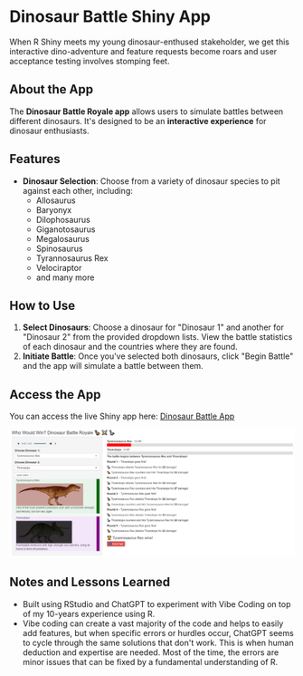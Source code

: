 # Dinosaur Battle Shiny App
When R Shiny meets my young dinosaur-enthused stakeholder, we get this interactive dino-adventure and feature requests become roars and user acceptance testing involves stomping feet.


## About the App

The **Dinosaur Battle Royale app** allows users to simulate battles between different dinosaurs. It's designed to be an **interactive experience** for dinosaur enthusiasts.


## Features

* **Dinosaur Selection**: Choose from a variety of dinosaur species to pit against each other, including:
    * Allosaurus
    * Baryonyx
    * Dilophosaurus
    * Giganotosaurus
    * Megalosaurus
    * Spinosaurus
    * Tyrannosaurus Rex
    * Velociraptor
    * and many more


## How to Use

1.  **Select Dinosaurs**: Choose a dinosaur for "Dinosaur 1" and another for "Dinosaur 2" from the provided dropdown lists. View the battle statistics of each dinosaur and the countries where they are found.
2.  **Initiate Battle**: Once you've selected both dinosaurs, click "Begin Battle" and the app will simulate a battle between them.


## Access the App

You can access the live Shiny app here: [Dinosaur Battle App](https://analytically-ray.shinyapps.io/dinosaur_battle_app/)

![Dinosaur Battle App Screenshot](images/screenshot.png)


## Notes and Lessons Learned
* Built using RStudio and ChatGPT to experiment with Vibe Coding on top of my 10-years experience using R.
* Vibe coding can create a vast majority of the code and helps to easily add features, but when specific errors or hurdles occur, ChatGPT seems to cycle through the same solutions that don't work. This is when human deduction and expertise are needed. Most of the time, the errors are minor issues that can be fixed by a fundamental understanding of R.